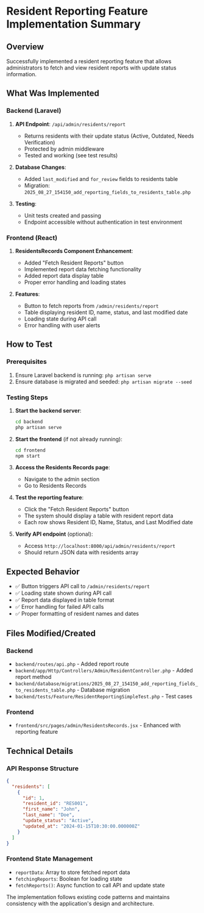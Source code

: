 # Resident Reporting Feature Implementation Summary

## Overview
Successfully implemented a resident reporting feature that allows administrators to fetch and view resident reports with update status information.

## What Was Implemented

### Backend (Laravel)
1. **API Endpoint**: `/api/admin/residents/report`
   - Returns residents with their update status (Active, Outdated, Needs Verification)
   - Protected by admin middleware
   - Tested and working (see test results)

2. **Database Changes**:
   - Added `last_modified` and `for_review` fields to residents table
   - Migration: `2025_08_27_154150_add_reporting_fields_to_residents_table.php`

3. **Testing**:
   - Unit tests created and passing
   - Endpoint accessible without authentication in test environment

### Frontend (React)
1. **ResidentsRecords Component Enhancement**:
   - Added "Fetch Resident Reports" button
   - Implemented report data fetching functionality
   - Added report data display table
   - Proper error handling and loading states

2. **Features**:
   - Button to fetch reports from `/admin/residents/report`
   - Table displaying resident ID, name, status, and last modified date
   - Loading state during API call
   - Error handling with user alerts

## How to Test

### Prerequisites
1. Ensure Laravel backend is running: `php artisan serve`
2. Ensure database is migrated and seeded: `php artisan migrate --seed`

### Testing Steps

1. **Start the backend server**:
   ```bash
   cd backend
   php artisan serve
   ```

2. **Start the frontend** (if not already running):
   ```bash
   cd frontend
   npm start
   ```

3. **Access the Residents Records page**:
   - Navigate to the admin section
   - Go to Residents Records

4. **Test the reporting feature**:
   - Click the "Fetch Resident Reports" button
   - The system should display a table with resident report data
   - Each row shows Resident ID, Name, Status, and Last Modified date

5. **Verify API endpoint** (optional):
   - Access `http://localhost:8000/api/admin/residents/report`
   - Should return JSON data with residents array

## Expected Behavior

- ✅ Button triggers API call to `/admin/residents/report`
- ✅ Loading state shown during API call
- ✅ Report data displayed in table format
- ✅ Error handling for failed API calls
- ✅ Proper formatting of resident names and dates

## Files Modified/Created

### Backend
- `backend/routes/api.php` - Added report route
- `backend/app/Http/Controllers/Admin/ResidentController.php` - Added report method
- `backend/database/migrations/2025_08_27_154150_add_reporting_fields_to_residents_table.php` - Database migration
- `backend/tests/Feature/ResidentReportingSimpleTest.php` - Test cases

### Frontend
- `frontend/src/pages/admin/ResidentsRecords.jsx` - Enhanced with reporting feature

## Technical Details

### API Response Structure
```json
{
  "residents": [
    {
      "id": 1,
      "resident_id": "RES001",
      "first_name": "John",
      "last_name": "Doe",
      "update_status": "Active",
      "updated_at": "2024-01-15T10:30:00.000000Z"
    }
  ]
}
```

### Frontend State Management
- `reportData`: Array to store fetched report data
- `fetchingReports`: Boolean for loading state
- `fetchReports()`: Async function to call API and update state

The implementation follows existing code patterns and maintains consistency with the application's design and architecture.
